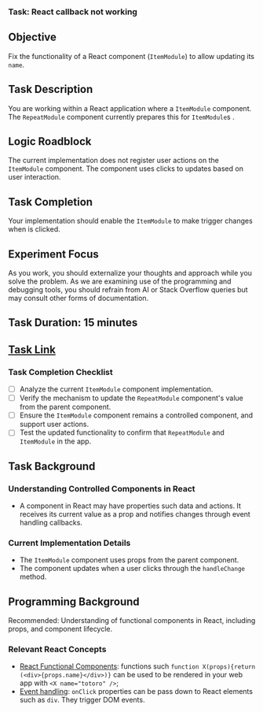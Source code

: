 ### Task: React callback not working

## Objective
Fix the functionality of a React component (`ItemModule`) to allow updating its `name`.

## Task Description
You are working within a React application where a `ItemModule` component. The `RepeatModule` component currently prepares this for `ItemModule`s .

## Logic Roadblock
The current implementation does not register user actions on the `ItemModule` component. The component uses clicks to updates based on user interaction.

## Task Completion
Your implementation should enable the `ItemModule` to make trigger changes when is clicked.

## Experiment Focus
As you work, you should externalize your thoughts and approach while you solve the problem. As we are examining use of the programming and debugging tools, you should refrain from AI or Stack Overflow queries but may consult other forms of documentation.

## Task Duration: 15 minutes

## [Task Link](https://seecode.run/#:-NqTY07s6k7Lf7QEnSrF) 

### Task Completion Checklist
- [ ] Analyze the current `ItemModule` component implementation.
- [ ] Verify the mechanism to update the `RepeatModule` component's value from the parent component.
- [ ] Ensure the `ItemModule` component remains a controlled component, and support user actions.
- [ ] Test the updated functionality to confirm that `RepeatModule` and `ItemModule` in the app.

## Task Background

### Understanding Controlled Components in React
- A component in React may have properties such data and actions. It receives its current value as a prop and notifies changes through event handling callbacks.

### Current Implementation Details
- The `ItemModule` component uses props from the parent component.
- The component updates when a user clicks through the `handleChange` method.

## Programming Background
Recommended: Understanding of functional components in React, including props, and component lifecycle.

### Relevant React Concepts
- [React Functional Components](https://react.dev/reference/react/Component): functions such `function X(props){return (<div>{props.name}</div>)}` can be used to be rendered in your web app with `<X name="totoro" />`;
- [Event handling](https://react.dev/learn/responding-to-events#adding-event-handlers):  `onClick` properties can be pass down to React elements such as `div`. They trigger DOM events.

